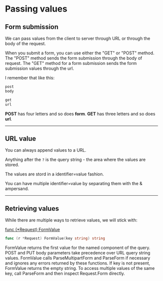 # Passing values

## Form submission

We can pass values from the client to server through URL or through the body of the request.

When you submit a form, you can use either the "GET" or "POST" method. The "POST" method sends the form submission through the body of request. The "GET" method for a form submission sends the form submission values through the url.

I remember that like this:

```markdown
post
body

get
url
```

__POST__ has four letters and so does __form__.
__GET__ has three letters and so does __url__.

---

## URL value

You can always append values to a URL.

Anything after the ```?``` is the query string - the area where the values are stored.

The values are stord in a identifier=value fashion.

You can have multiple identifier=value by separating them with the & ampersand.

---

## Retrieving values

While there are multiple ways to retrieve values, we will stick with:

[func (*Request) FormValue](https://godoc.org/net/http#Request.FormValue)

```Go
func (r *Request) FormValue(key string) string
```

FormValue returns the first value for the named component of the query. POST and PUT body parameters take precedence over URL query string values. FormValue calls ParseMultipartForm and ParseForm if necessary and ignores any errors returned by these functions. If key is not present, FormValue returns the empty string. To access multiple values of the same key, call ParseForm and then inspect Request.Form directly.
